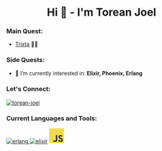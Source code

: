 <h1 align="center">Hi 👋 - I'm Torean Joel</h1>
<h3>Main Quest:</h3>

- [Trixta](https://trixta.ai) 🔐🤖

<h3>Side Quests:</h3>

- 🌱 I’m currently interested in: **Elixir, Phoenix, Erlang**

<h3 align="left">Let's Connect:</h3>
<p align="left">
<a href="https://linkedin.com/in/torean-joel" target="blank"><img align="center" src="https://raw.githubusercontent.com/rahuldkjain/github-profile-readme-generator/master/src/images/icons/Social/linked-in-alt.svg" alt="torean-joel" height="30" width="40" /></a>
</p>

<h3 align="left">Current Languages and Tools:</h3>
<p align="left"> <a href="https://www.erlang.org/" target="_blank" rel="noreferrer"> <img src="https://www.vectorlogo.zone/logos/erlang/erlang-official.svg" alt="erlang" width="40" height="40"/> </a>
<a href="https://elixir-lang.org" target="_blank" rel="noreferrer"> <img src="https://www.vectorlogo.zone/logos/elixir-lang/elixir-lang-icon.svg" alt="elixir" width="40" height="40"/></a>
<a href="https://developer.mozilla.org/en-US/docs/Web/JavaScript" target="_blank" rel="noreferrer"> <img src="https://raw.githubusercontent.com/devicons/devicon/master/icons/javascript/javascript-original.svg" alt="javascript" width="40" height="40"/> </a>
</p>
